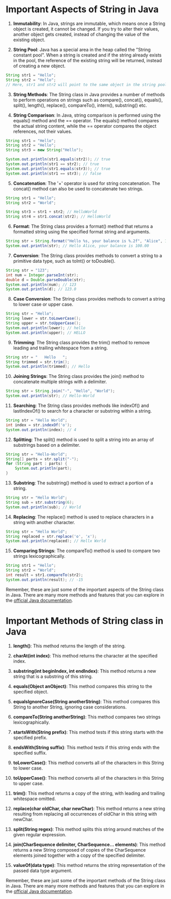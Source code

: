 # Important Aspects of String in Java

1. **Immutability**: In Java, strings are immutable, which means once a String object is created, it cannot be changed. If you try to alter their values, another object gets created, instead of changing the value of the existing object.

2. **String Pool**: Java has a special area in the heap called the "String constant pool". When a string is created and 
         if the string already exists in the pool, the reference of the existing string will be returned, instead of 
   creating a new object.
```java
String str1 = "Hello";
String str2 = "Hello";
// Here, str1 and str2 will point to the same object in the string pool.

```

3. **String Methods**: The String class in Java provides a number of methods to perform operations on strings such as compare(), concat(), equals(), split(), length(), replace(), compareTo(), intern(), substring() etc.

4. **String Comparison**: In Java, string comparison is performed using the equals() method and the == operator. The equals() method compares the actual string content, while the == operator compares the object references, not their values.
```java
String str1 = "Hello";
String str2 = "Hello";
String str3 = new String("Hello");

System.out.println(str1.equals(str2)); // true
System.out.println(str1 == str2); // true
System.out.println(str1.equals(str3)); // true
System.out.println(str1 == str3); // false

```
5. **Concatenation**: The '+' operator is used for string concatenation. The concat() method can also be used to concatenate two strings.
```java
String str1 = "Hello";
String str2 = "World";

String str3 = str1 + str2; // HelloWorld
String str4 = str1.concat(str2); // HelloWorld

```
6. **Format**: The String class provides a format() method that returns a formatted string using the specified format string and arguments.
```java
String str = String.format("Hello %s, your balance is %.2f", "Alice", 100.0);
System.out.println(str); // Hello Alice, your balance is 100.00

```
7. **Conversion**: The String class provides methods to convert a string to a primitive data type, such as toInt() or toDouble().
```java
String str = "123";
int num = Integer.parseInt(str);
double d = Double.parseDouble(str);
System.out.println(num); // 123
System.out.println(d); // 123.0
```
8. **Case Conversion**: The String class provides methods to convert a string to lower case or upper case.
```java
String str = "Hello";
String lower = str.toLowerCase();
String upper = str.toUpperCase();
System.out.println(lower); // hello
System.out.println(upper); // HELLO

```
9. **Trimming**: The String class provides the trim() method to remove leading and trailing whitespace from a string.
```java
String str = "   Hello   ";
String trimmed = str.trim();
System.out.println(trimmed); // Hello

```
10. **Joining Strings**: The String class provides the join() method to concatenate multiple strings with a delimiter.
```java
String str = String.join("-", "Hello", "World");
System.out.println(str); // Hello-World

```
11. **Searching**: The String class provides methods like indexOf() and lastIndexOf() to search for a character or substring within a string.
```java
String str = "Hello World";
int index = str.indexOf('o');
System.out.println(index); // 4
```
12. **Splitting**: The split() method is used to split a string into an array of substrings based on a delimiter.
```java
String str = "Hello-World";
String[] parts = str.split("-");
for (String part : parts) {
    System.out.println(part);
}
```
13. **Substring**: The substring() method is used to extract a portion of a string.
```java
String str = "Hello World";
String sub = str.substring(6);
System.out.println(sub); // World
```
14. **Replacing**: The replace() method is used to replace characters in a string with another character.
```java
String str = "Hello World";
String replaced = str.replace('o', 'x');
System.out.println(replaced); // Hellx Wxrld
```
15. **Comparing Strings**: The compareTo() method is used to compare two strings lexicographically.
```java
String str1 = "Hello";
String str2 = "World";
int result = str1.compareTo(str2);
System.out.println(result); // -15

```
Remember, these are just some of the important aspects of the String class in Java. There are many more methods and features that you can explore in the [official Java documentation](https://docs.oracle.com/en/java/javase/14/docs/api/java.base/java/lang/String.html).

# Important Methods of String class in Java

1. **length()**: This method returns the length of the string.

2. **charAt(int index)**: This method returns the character at the specified index.

3. **substring(int beginIndex, int endIndex)**: This method returns a new string that is a substring of this string.

4. **equals(Object anObject)**: This method compares this string to the specified object.

5. **equalsIgnoreCase(String anotherString)**: This method compares this String to another String, ignoring case considerations.

6. **compareTo(String anotherString)**: This method compares two strings lexicographically.

7. **startsWith(String prefix)**: This method tests if this string starts with the specified prefix.

8. **endsWith(String suffix)**: This method tests if this string ends with the specified suffix.

9. **toLowerCase()**: This method converts all of the characters in this String to lower case.

10. **toUpperCase()**: This method converts all of the characters in this String to upper case.

11. **trim()**: This method returns a copy of the string, with leading and trailing whitespace omitted.

12. **replace(char oldChar, char newChar)**: This method returns a new string resulting from replacing all occurrences of oldChar in this string with newChar.

13. **split(String regex)**: This method splits this string around matches of the given regular expression.

14. **join(CharSequence delimiter, CharSequence... elements)**: This method returns a new String composed of copies of the CharSequence elements joined together with a copy of the specified delimiter.

15. **valueOf(data type)**: This method returns the string representation of the passed data type argument.

Remember, these are just some of the important methods of the String class in Java. There are many more methods and features that you can explore in the [official Java documentation](https://docs.oracle.com/en/java/javase/14/docs/api/java.base/java/lang/String.html).
